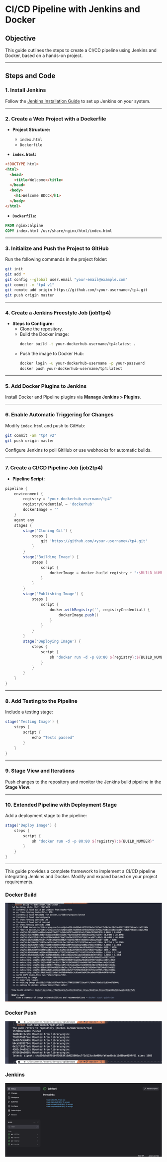 # CI/CD Pipeline with Jenkins and Docker

## **Objective**

This guide outlines the steps to create a CI/CD pipeline using Jenkins and Docker, based on a hands-on project.

---

## **Steps and Code**

### **1. Install Jenkins**

Follow the [Jenkins Installation Guide](https://www.jenkins.io/doc/book/installing/) to set up Jenkins on your system.

---

### **2. Create a Web Project with a Dockerfile**

- **Project Structure:**

  - `index.html`
  - `Dockerfile`

- **`index.html`:**

```html
<!DOCTYPE html>
<html>
  <head>
    <title>Welcome</title>
  </head>
  <body>
    <h1>Welcome BDCC</h1>
  </body>
</html>
```

- **`Dockerfile`:**

```dockerfile
FROM nginx:alpine
COPY index.html /usr/share/nginx/html/index.html
```

---

### **3. Initialize and Push the Project to GitHub**

Run the following commands in the project folder:

```bash
git init
git add *
git config --global user.email "your-email@example.com"
git commit -m "tp4 v1"
git remote add origin https://github.com/<your-username>/tp4.git
git push origin master
```

---

### **4. Create a Jenkins Freestyle Job (job1tp4)**

- **Steps to Configure:**
  - Clone the repository.
  - Build the Docker image:
    ```bash
    docker build -t your-dockerhub-username/tp4:latest .
    ```
  - Push the image to Docker Hub:
    ```bash
    docker login -u your-dockerhub-username -p your-password
    docker push your-dockerhub-username/tp4:latest
    ```

---

### **5. Add Docker Plugins to Jenkins**

Install Docker and Pipeline plugins via **Manage Jenkins > Plugins**.

---

### **6. Enable Automatic Triggering for Changes**

Modify `index.html` and push to GitHub:

```bash
git commit -am "tp4 v2"
git push origin master
```

Configure Jenkins to poll GitHub or use webhooks for automatic builds.

---

### **7. Create a CI/CD Pipeline Job (job2tp4)**

- **Pipeline Script:**

```groovy
pipeline {
    environment {
        registry = "your-dockerhub-username/tp4"
        registryCredential = 'dockerhub'
        dockerImage = ''
    }
    agent any
    stages {
        stage('Cloning Git') {
            steps {
                git 'https://github.com/<your-username>/tp4.git'
            }
        }
        stage('Building Image') {
            steps {
                script {
                    dockerImage = docker.build registry + ":$BUILD_NUMBER"
                }
            }
        }
        stage('Publishing Image') {
            steps {
                script {
                    docker.withRegistry('', registryCredential) {
                        dockerImage.push()
                    }
                }
            }
        }
        stage('Deploying Image') {
            steps {
                script {
                    sh "docker run -d -p 80:80 ${registry}:${BUILD_NUMBER}"
                }
            }
        }
    }
}
```

---

### **8. Add Testing to the Pipeline**

Include a testing stage:

```groovy
stage('Testing Image') {
    steps {
        script {
            echo "Tests passed"
        }
    }
}
```

---

### **9. Stage View and Iterations**

Push changes to the repository and monitor the Jenkins build pipeline in the **Stage View**.

---

### **10. Extended Pipeline with Deployment Stage**

Add a deployment stage to the pipeline:

```groovy
stage('Deploy Image') {
    steps {
        script {
            sh "docker run -d -p 80:80 ${registry}:${BUILD_NUMBER}"
        }
    }
}
```

---

This guide provides a complete framework to implement a CI/CD pipeline integrating Jenkins and Docker. Modify and expand based on your project requirements.

### Docker Build

![first step](/assets/image.png)

### Docker Push

![docker push](/assets/docker-push.png)

### Jenkins

![Jenkins](/assets/jenkins.png)
